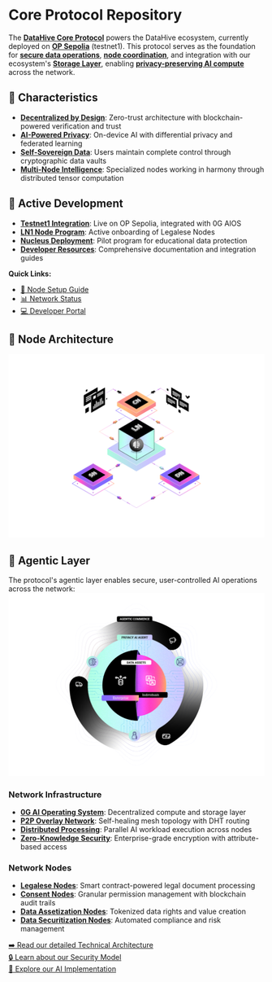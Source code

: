 # Core Protocol Repository

The **[DataHive Core Protocol](/docs/protocol/overview.md)** powers the DataHive ecosystem, currently deployed on **[OP Sepolia](/docs/network/op-sepolia.md)** (testnet1). This protocol serves as the foundation for **[secure data operations](/docs/protocol/data-ops.md)**, **[node coordination](/docs/protocol/node-coordination.md)**, and integration with our ecosystem's **[Storage Layer](/docs/infrastructure/storage-layer.md)**, enabling **[privacy-preserving AI compute](/docs/ai/privacy-compute.md)** across the network.

## 🌟 Characteristics
- **[Decentralized by Design](/docs/architecture/zero-trust.md)**: Zero-trust architecture with blockchain-powered verification and trust
- **[AI-Powered Privacy](/docs/ai/privacy-computing.md)**: On-device AI with differential privacy and federated learning
- **[Self-Sovereign Data](/docs/data/sovereignty.md)**: Users maintain complete control through cryptographic data vaults
- **[Multi-Node Intelligence](/docs/nodes/distributed-compute.md)**: Specialized nodes working in harmony through distributed tensor computation

## 🔄 Active Development
- **[Testnet1 Integration](/docs/network/testnet1.md)**: Live on OP Sepolia, integrated with 0G AIOS
- **[LN1 Node Program](/docs/nodes/ln1-program.md)**: Active onboarding of Legalese Nodes
- **[Nucleus Deployment](/docs/deployments/nucleus.md)**: Pilot program for educational data protection
- **[Developer Resources](/docs/developers/README.md)**: Comprehensive documentation and integration guides

**Quick Links:**
- [🔧 Node Setup Guide](/docs/nodes/setup-guide.md)
- [📊 Network Status](https://status.datahive.network)
- [💻 Developer Portal](/docs/developers/getting-started.md)

## 🔄 Node Architecture
![DataHive Node Types](images/NodeTypes.png)

## 🤖 Agentic Layer
The protocol's agentic layer enables secure, user-controlled AI operations across the network:
![DataHive Agentic Layer](images/AgenticLayer.png)

### Network Infrastructure
- **[0G AI Operating System](/docs/infrastructure/0g-aios.md)**: Decentralized compute and storage layer
- **[P2P Overlay Network](/docs/infrastructure/p2p-mesh.md)**: Self-healing mesh topology with DHT routing
- **[Distributed Processing](/docs/infrastructure/distributed-compute.md)**: Parallel AI workload execution across nodes
- **[Zero-Knowledge Security](/docs/security/zkp-framework.md)**: Enterprise-grade encryption with attribute-based access

### Network Nodes
- **[Legalese Nodes](/docs/nodes/legalese.md)**: Smart contract-powered legal document processing
- **[Consent Nodes](/docs/nodes/consent.md)**: Granular permission management with blockchain audit trails
- **[Data Assetization Nodes](/docs/nodes/assetization.md)**: Tokenized data rights and value creation
- **[Data Securitization Nodes](/docs/nodes/securitization.md)**: Automated compliance and risk management

[➡️ Read our detailed Technical Architecture](/docs/ARCHITECTURE.md)  
[🔒 Learn about our Security Model](/docs/SECURITY.md)  
[🤖 Explore our AI Implementation](/docs/AI-SYSTEM.md)
